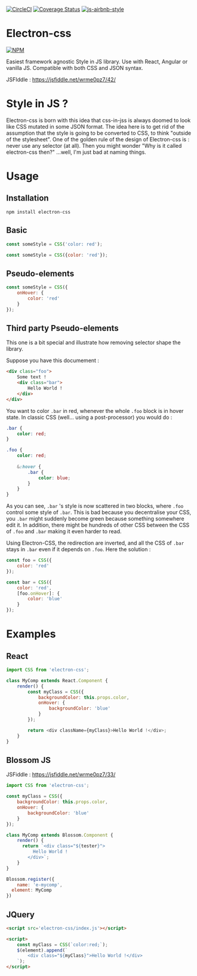 [![CircleCI](https://img.shields.io/circleci/project/github/azukaar/electron-css.svg)](https://circleci.com/gh/azukaar/electron-css/tree/master) [![Coverage Status](https://img.shields.io/coveralls/github/azukaar/electron-css.svg)](https://coveralls.io/github/azukaar/electron-css?branch=master) [![js-airbnb-style](https://img.shields.io/badge/code%20style-Airbnb-brightgreen.svg)](https://www.npmjs.com/package/eslint-config-airbnb-base)

# Electron-css

[![NPM](https://nodei.co/npm/electron-css.png)](https://npmjs.org/package/electron-css)

Easiest framework agnostic Style in JS library. Use with React, Angular or vanilla JS. Compatible with both CSS and JSON syntax.

JSFIddle : https://jsfiddle.net/wrme0pz7/42/

# Style in JS ?

Electron-css is born with this idea that css-in-jss is always doomed to look like CSS mutated in some JSON format. The idea here
is to get rid of the assumption that the style is going to be converted to CSS, to think "outside of the stylesheet". One of the
golden rule of the design of Electron-css is : never use any selector (at all). Then you might wonder "Why is it called electron-css
then?" ...well, I'm just bad at naming things.

# Usage

## Installation 

```
npm install electron-css
```

## Basic

```js
const someStyle = CSS('color: red');
```

```js
const someStyle = CSS({color: 'red'});
```

## Pseudo-elements

```js
const someStyle = CSS({
    onHover: {
        color: 'red'
    }
});
```

## Third party Pseudo-elements

This one is a bit special and illustrate how removing selector shape the library. 

Suppose you have this documement :

```html
<div class="foo">
    Some text !
    <div class="bar">
        Hello World !
    </div>
</div>
```

You want to color `.bar` in red, whenever the whole `.foo` block is in hover state.
In classic CSS (well... using a post-processor) you would do : 

```css
.bar {
    color: red;
}

.foo {
    color: red;
    
    &:hover {
        .bar {
            color: blue;
        }
    }
}
```

As you can see, `.bar` 's style is now scattered in two blocks, where `.foo` control some style of `.bar`.
This is bad because you decentralise your CSS, you `.bar` might suddenly become green because something somewhere
edit it. In addition, there might be hundreds of other CSS between the CSS of `.foo` and `.bar` making it even harder to read.

Using Electron-CSS, the redirection are inverted, and all the CSS of `.bar` stays in `.bar` even if it depends on `.foo`. Here the
solution :

```js
const foo = CSS({
    color: 'red'
});

const bar = CSS({
    color: 'red',
    [foo.onHover]: {
        color: 'blue'
    }
});
```

# Examples 

## React

```js
import CSS from 'electron-css';

class MyComp extends React.Component {
    render() {
        const myClass = CSS({
            backgroundColor: this.props.color,
            onHover: {
                backgroundColor: 'blue'
            }
        });

        return <div className={myClass}>Hello World !</div>;
    }
}
```

## Blossom JS

JSFiddle : https://jsfiddle.net/wrme0pz7/33/

```js
import CSS from 'electron-css';

const myClass = CSS({
    backgroundColor: this.props.color,
    onHover: {
        backgroundColor: 'blue'
    }
});

class MyComp extends Blossom.Component {
    render() {
      return `<div class="${tester}">
          Hello World !
        </div>`;
    }
}

Blossom.register({
	name: 'e-mycomp',
  element: MyComp
})
```

## JQuery

```html
<script src='electron-css/index.js'></script>

<script>
    const myClass = CSS(`color:red;`);
    $(element).append(`
        <div class="${myClass}">Hello World !</div>
    `);
</script>
```
